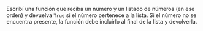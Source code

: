 Escribí una función que reciba un número y un listado de números (en ese orden) y devuelva `True` si el número pertenece a la lista. Si el número no se encuentra presente, la función debe incluirlo al final de la lista y devolverla.